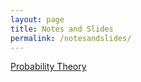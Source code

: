 ```yaml
---
layout: page
title: Notes and Slides
permalink: /notesandslides/
---
```


[Probability Theory](https://github.com/joelters/website/blob/gh-pages/notes_prob.pdf)

